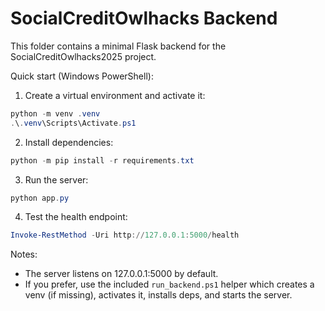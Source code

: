 # SocialCreditOwlhacks Backend

This folder contains a minimal Flask backend for the SocialCreditOwlhacks2025 project.

Quick start (Windows PowerShell):

1. Create a virtual environment and activate it:

```powershell
python -m venv .venv
.\.venv\Scripts\Activate.ps1
```

2. Install dependencies:

```powershell
python -m pip install -r requirements.txt
```

3. Run the server:

```powershell
python app.py
```

4. Test the health endpoint:

```powershell
Invoke-RestMethod -Uri http://127.0.0.1:5000/health
```

Notes:

- The server listens on 127.0.0.1:5000 by default.
- If you prefer, use the included `run_backend.ps1` helper which creates a venv (if missing), activates it, installs deps, and starts the server.
